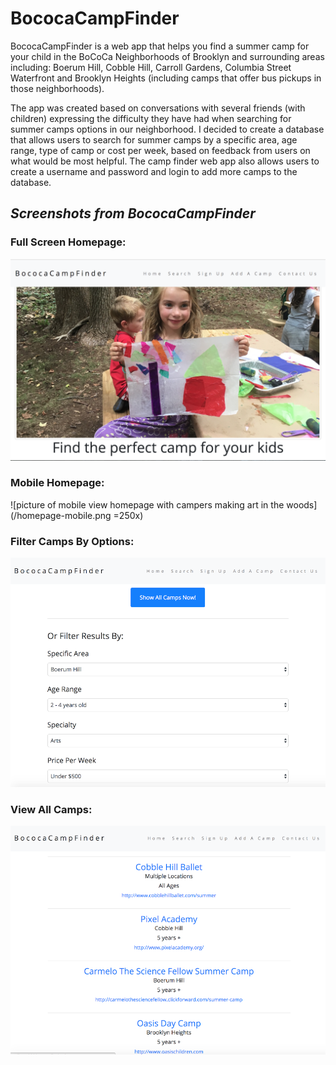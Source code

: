 # **BococaCampFinder**

BococaCampFinder is a web app that helps you find a summer camp for your child in the BoCoCa Neighborhoods of Brooklyn and surrounding areas including: Boerum Hill, Cobble Hill, Carroll Gardens, Columbia Street Waterfront and Brooklyn Heights (including camps that offer bus pickups in those neighborhoods).

The app was created based on conversations with several friends (with children) expressing the difficulty they have had when searching for summer camps options in our neighborhood.  I decided to create a database that allows users to search for summer camps by a specific area, age range, type of camp or cost per week, based on feedback from users on what would be most helpful. The camp finder web app also allows users to create a username and password and login to add more camps to the database.

## *Screenshots from BococaCampFinder*

### Full Screen Homepage:

![picture of homepage with campers making art in the woods](/screenshot.png)

### Mobile Homepage:
![picture of mobile view homepage with campers making art in the woods](/homepage-mobile.png =250x)

### Filter Camps By Options:
![picture of option to view camps by various options](/filtercamps.png)

### View All Camps:
![picture of all camps in database](/allcamps.png)
